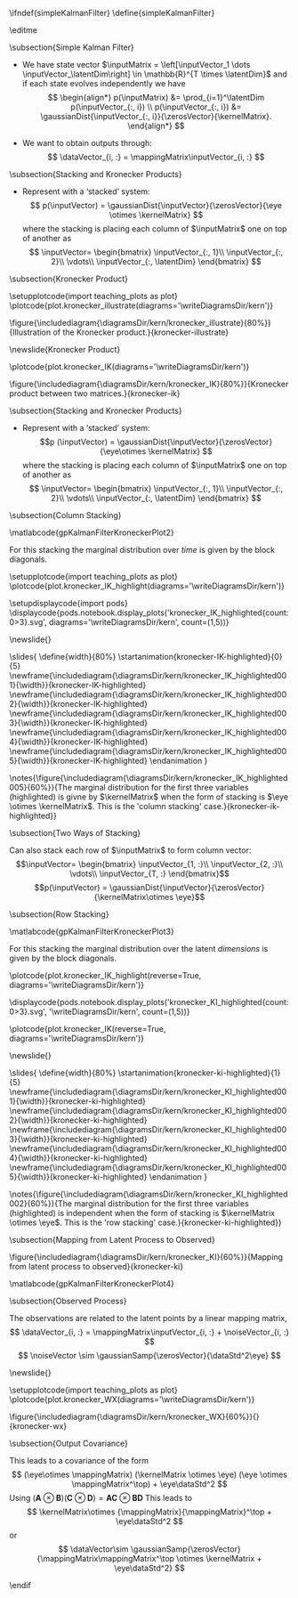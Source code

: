 \ifndef{simpleKalmanFilter}
\define{simpleKalmanFilter}

\editme

\subsection{Simple Kalman Filter}

-   We have state vector
    $\inputMatrix = \left[\inputVector_1
          \dots \inputVector_\latentDim\right] \in \mathbb{R}^{T \times \latentDim}$
    and if each state evolves independently we have 
$$		
\begin{align*}
  p(\inputMatrix) &= \prod_{i=1}^\latentDim p(\inputVector_{:, i}) \\
     p(\inputVector_{:, i}) &= \gaussianDist{\inputVector_{:, i}}{\zerosVector}{\kernelMatrix}.
\end{align*}
$$

-   We want to obtain outputs through:
    $$
	\dataVector_{i, :} = \mappingMatrix\inputVector_{i, :}
	$$

\subsection{Stacking and Kronecker Products}

-   Represent with a ‘stacked’ system:
$$
p(\inputVector) = \gaussianDist{\inputVector}{\zerosVector}{\eye \otimes \kernelMatrix}
$$
where the stacking is placing each column of $\inputMatrix$ one on top of another as
$$
\inputVector= \begin{bmatrix}
          \inputVector_{:, 1}\\
          \inputVector_{:, 2}\\
          \vdots\\
          \inputVector_{:, \latentDim}
        \end{bmatrix}
$$
		

\subsection{Kronecker Product}

\setupplotcode{import teaching_plots as plot}
\plotcode{plot.kronecker_illustrate(diagrams='\writeDiagramsDir/kern')}

\figure{\includediagram{\diagramsDir/kern/kronecker_illustrate}{80%}}{Illustration of the Kronecker product.}{kronecker-illustrate}


\newslide{Kronecker Product}

\plotcode{plot.kronecker_IK(diagrams='\writeDiagramsDir/kern')}

\figure{\includediagram{\diagramsDir/kern/kronecker_IK}{80%}}{Kronecker product between two matrices.}{kronecker-ik}

\subsection{Stacking and Kronecker Products}

-   Represent with a ‘stacked’ system:
    $$p
	(\inputVector) = \gaussianDist{\inputVector}{\zerosVector}{\eye\otimes \kernelMatrix}
	$$
    where the stacking is placing each column of
    $\inputMatrix$ one on top of another as
    $$
	\inputVector= \begin{bmatrix}
          \inputVector_{:, 1}\\
          \inputVector_{:, 2}\\
          \vdots\\
          \inputVector_{:, \latentDim}
        \end{bmatrix}
		$$
		
\subsection{Column Stacking}

\matlabcode{gpKalmanFilterKroneckerPlot2}

For this stacking the marginal distribution over *time* is given
by the block diagonals.

\setupplotcode{import teaching_plots as plot}
\plotcode{plot.kronecker_IK_highlight(diagrams='\writeDiagramsDir/kern')}

\setupdisplaycode{import pods}
\displaycode{pods.notebook.display_plots('kronecker_IK_highlighted{count:0>3}.svg', 
                            diagrams='\writeDiagramsDir/kern', count=(1,5))}

\newslide{}

\slides{
\define{width}{80%}
\startanimation{kronecker-IK-highlighted}{0}{5}
\newframe{\includediagram{\diagramsDir/kern/kronecker_IK_highlighted001}{\width}}{kronecker-IK-highlighted}
\newframe{\includediagram{\diagramsDir/kern/kronecker_IK_highlighted002}{\width}}{kronecker-IK-highlighted}
\newframe{\includediagram{\diagramsDir/kern/kronecker_IK_highlighted003}{\width}}{kronecker-IK-highlighted}
\newframe{\includediagram{\diagramsDir/kern/kronecker_IK_highlighted004}{\width}}{kronecker-IK-highlighted}
\newframe{\includediagram{\diagramsDir/kern/kronecker_IK_highlighted005}{\width}}{kronecker-IK-highlighted}
\endanimation
}

\notes{\figure{\includediagram{\diagramsDir/kern/kronecker_IK_highlighted005}{60%}}{The marginal distribution for the first three variables (highlighted) is givne by $\kernelMatrix$ when the form of stacking is $\eye \otimes \kernelMatrix$. This is the 'column stacking' case.}{kronecker-ik-highlighted}}


\subsection{Two Ways of Stacking}

Can also stack each row of $\inputMatrix$ to form
column vector: $$\inputVector= \begin{bmatrix}
      \inputVector_{1, :}\\
      \inputVector_{2, :}\\
      \vdots\\
      \inputVector_{T, :}
    \end{bmatrix}$$
$$p(\inputVector) = \gaussianDist{\inputVector}{\zerosVector}{\kernelMatrix\otimes \eye}$$

\subsection{Row Stacking}

\matlabcode{gpKalmanFilterKroneckerPlot3}

For this stacking the marginal distribution over the latent
*dimensions* is given by the block diagonals.

\plotcode{plot.kronecker_IK_highlight(reverse=True, diagrams='\writeDiagramsDir/kern')}

\displaycode{pods.notebook.display_plots('kronecker_KI_highlighted{count:0>3}.svg', '\writeDiagramsDir/kern', count=(1,5))}

\plotcode{plot.kronecker_IK(reverse=True, diagrams='\writeDiagramsDir/kern')}

\newslide{}

\slides{
\define{width}{80%}
\startanimation{kronecker-ki-highlighted}{1}{5}
\newframe{\includediagram{\diagramsDir/kern/kronecker_KI_highlighted001}{\width}}{kronecker-ki-highlighted}
\newframe{\includediagram{\diagramsDir/kern/kronecker_KI_highlighted002}{\width}}{kronecker-ki-highlighted}
\newframe{\includediagram{\diagramsDir/kern/kronecker_KI_highlighted003}{\width}}{kronecker-ki-highlighted}
\newframe{\includediagram{\diagramsDir/kern/kronecker_KI_highlighted004}{\width}}{kronecker-ki-highlighted}
\newframe{\includediagram{\diagramsDir/kern/kronecker_KI_highlighted005}{\width}}{kronecker-ki-highlighted}
\endanimation
}

\notes{\figure{\includediagram{\diagramsDir/kern/kronecker_KI_highlighted002}{60%}}{The marginal distribution for the first three variables (highlighted) is independent when the form of stacking is $\kernelMatrix \otimes \eye$. This is the 'row stacking' case.}{kronecker-ki-highlighted}}


\subsection{Mapping from Latent Process to Observed}

\figure{\includediagram{\diagramsDir/kern/kronecker_KI}{60%}}{Mapping from latent process to observed}{kronecker-ki}

\matlabcode{gpKalmanFilterKroneckerPlot4}

\subsection{Observed Process}

The observations are related to the latent points by a linear mapping
matrix,
$$
\dataVector_{i, :} = \mappingMatrix\inputVector_{i, :} + \noiseVector_{i, :}
$$
$$
\noiseVector \sim \gaussianSamp{\zerosVector}{\dataStd^2\eye}
$$

\newslide{}

\setupplotcode{import teaching_plots as plot}
\plotcode{plot.kronecker_WX(diagrams='\writeDiagramsDir/kern')}

\figure{\includediagram{\diagramsDir/kern/kronecker_WX}{60%}}{}{kronecker-wx}

\subsection{Output Covariance}

This leads to a covariance of the form
$$
(\eye\otimes \mappingMatrix) (\kernelMatrix \otimes \eye) (\eye \otimes \mappingMatrix^\top) + \eye\dataStd^2
$$
Using
$(\mathbf{A}\otimes\mathbf{B}) (\mathbf{C}\otimes\mathbf{D}) = \mathbf{A}\mathbf{C} \otimes \mathbf{B}\mathbf{D}$
This leads to
$$
\kernelMatrix\otimes {\mappingMatrix}{\mappingMatrix}^\top + \eye\dataStd^2
$$
or
$$
\dataVector\sim \gaussianSamp{\zerosVector}{\mappingMatrix\mappingMatrix^\top \otimes \kernelMatrix + \eye\dataStd^2}
$$

\endif
